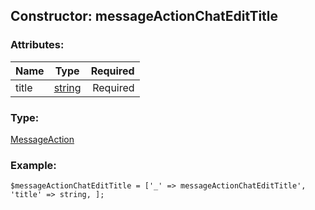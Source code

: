 ## Constructor: messageActionChatEditTitle  

### Attributes:

| Name     |    Type       | Required |
|----------|:-------------:|---------:|
|title|[string](../types/string.md) | Required|
### Type: 

[MessageAction](../types/MessageAction.md)
### Example:

```
$messageActionChatEditTitle = ['_' => messageActionChatEditTitle', 'title' => string, ];
```